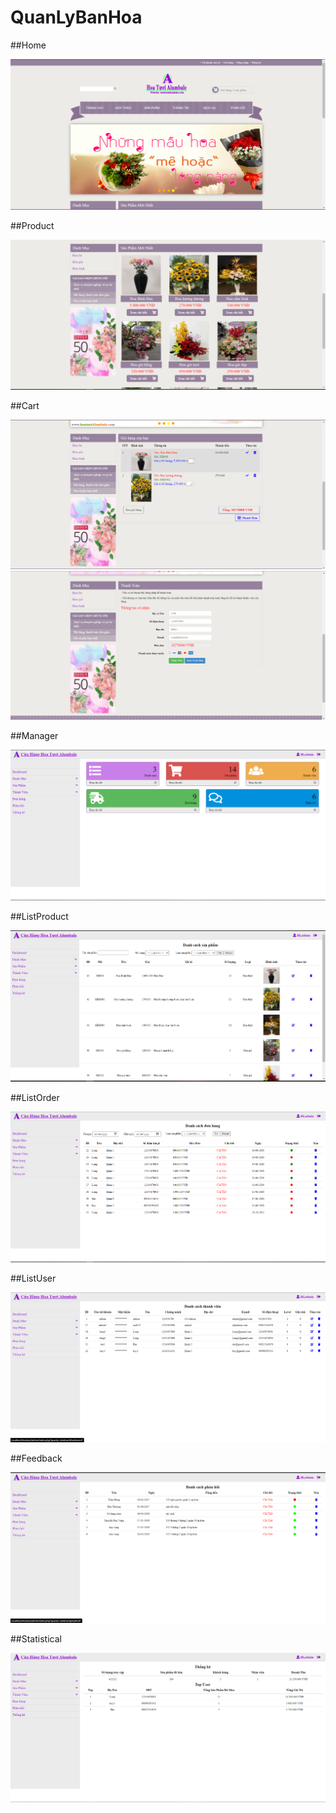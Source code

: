 # QuanLyBanHoa
##Home
<p align="center">
    <img src="img/Home.PNG" alt="">
</p>
##Product
<p align="center">
    <img src="img/Product.PNG" alt="">
</p>
##Cart
<p align="center">
    <img src="img/Cart.PNG" alt="">
    <img src="img/NextCart.PNG" alt="">
</p>
##Manager
<p align="center">
    <img src="img/Manager.PNG" alt="">
</p>

##ListProduct
<p align="center">
    <img src="img/ListProduct.PNG" alt="">
</p>
##ListOrder
<p align="center">
    <img src="img/ListOrder.PNG" alt="">
</p>
##ListUser
<p align="center">
    <img src="img/ListUser.PNG" alt="">
</p>
##Feedback
<p align="center">
    <img src="img/FeedBack.PNG" alt="">
</p>
##Statistical
<p align="center">
    <img src="img/Statistical.PNG" alt="">
</p>
